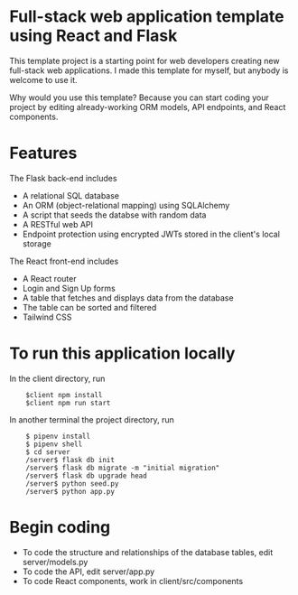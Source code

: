 # Full-stack web application template using React and Flask

This template project is a starting point for web developers creating new full-stack web applications. I made this template for myself, but anybody is welcome to use it. 

Why would you use this template? Because you can start coding your project by editing already-working ORM models, API endpoints, and React components.

# Features

The Flask back-end includes
* A relational SQL database
* An ORM (object-relational mapping) using SQLAlchemy
* A script that seeds the databse with random data
* A RESTful web API
* Endpoint protection using encrypted JWTs stored in the client's local storage

The React front-end includes
* A React router
* Login and Sign Up forms
* A table that fetches and displays data from the database
* The table can be sorted and filtered
* Tailwind CSS

# To run this application locally

In the client directory, run 

```
    $client npm install
    $client npm run start
```

In another terminal the project directory, run

```
    $ pipenv install
    $ pipenv shell
    $ cd server
    /server$ flask db init
    /server$ flask db migrate -m "initial migration"
    /server$ flask db upgrade head
    /server$ python seed.py
    /server$ python app.py
```

# Begin coding

* To code the structure and relationships of the database tables, edit server/models.py
* To code the API, edit server/app.py
* To code React components, work in client/src/components
